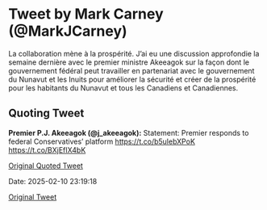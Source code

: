 # Tweet by Mark Carney (@MarkJCarney)

La collaboration mène à la prospérité. J’ai eu une discussion approfondie la semaine dernière avec le premier ministre Akeeagok sur la façon dont le gouvernement fédéral peut travailler en partenariat avec le gouvernement du Nunavut et les Inuits pour améliorer la sécurité et créer de la prospérité pour les habitants du Nunavut et tous les Canadiens et Canadiennes.

## Quoting Tweet

**Premier P.J. Akeeagok (@j_akeeagok):** Statement: Premier responds to federal Conservatives’ platform
https://t.co/b5ulebXPoK https://t.co/BXjEfIX4bK

[Original Quoted Tweet](https://x.com/j_akeeagok/status/1889049708850495968)

Date: 2025-02-10 23:19:18

[Original Tweet](https://x.com/MarkJCarney/status/1889091803254575512)
